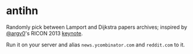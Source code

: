antihn
======

Randomly pick between Lamport and Dijkstra papers archives; inspired by [@argv0](http://www.twitter.com/argv0)'s RICON 2013 [keynote](https://speakerdeck.com/argv0/lessons-learned-and-questions-raised-from-building-distributed-systems).

Run it on your server and alias `news.ycombinator.com` and `reddit.com` to it. <!-- or just use http://antihn.knoxpy.org/ -->
